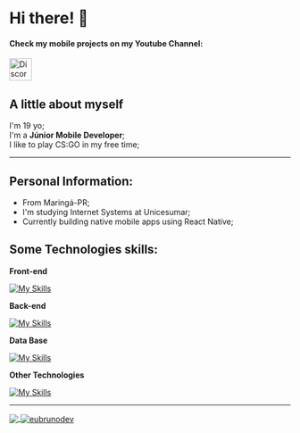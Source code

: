 # Hi there! 👋


<h4> Check my mobile projects on my Youtube Channel:</h4>

<a href="https://bit.ly/3QCLTyO" target="_blank"><img src="https://www.vectorlogo.zone/logos/youtube/youtube-icon.svg" alt="Discord" width="40" height="40"/></a>

## A little about myself
I'm 19 yo; <br/>
I'm a **Júnior Mobile Developer**; <br/>
I like to play CS:GO in my free time;

<hr />

## Personal Information:

- From Maringá-PR;
- I'm studying Internet Systems at Unicesumar;
- Currently building native mobile apps using React Native;
  
## Some Technologies skills:

**Front-end**

[![My Skills](https://skillicons.dev/icons?i=react,html,css,bootstrap,js,ts)](https://github.com/eubrunodev)

**Back-end**

[![My Skills](https://skillicons.dev/icons?i=php,nodejs,express)](https://github.com/eubrunodev)

**Data Base**

[![My Skills](https://skillicons.dev/icons?i=mongodb,mysql)](https://github.com/eubrunodev)

**Other Technologies**

[![My Skills](https://skillicons.dev/icons?i=figma,git,androidstudio,heroku,firebase)](https://github.com/eubrunodev)

<hr />

<p>
<a href="https://github.com/eubrunodev">
  <img align="center" src="https://github-readme-stats.vercel.app/api/top-langs/?username=eubrunodev&theme=gotham" />
</a>
<a href="https://github.com/gabrieldiasss">
 <img align="center" src="https://github-readme-stats.vercel.app/api?username=eubrunodev&show_icons=true&theme=gotham" alt="eubrunodev" />
</a>
</p>
